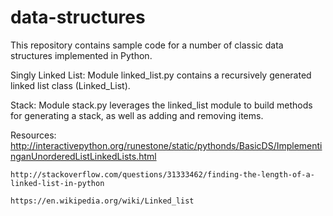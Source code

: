 # data-structures

This repository contains sample code for a number of classic data structures
implemented in Python.

Singly Linked List:
    Module linked_list.py contains a recursively generated linked list class
    (Linked_List).

Stack:
    Module stack.py leverages the linked_list module to build methods for
    generating a stack, as well as adding and removing items.


Resources:
    http://interactivepython.org/runestone/static/pythonds/BasicDS/ImplementinganUnorderedListLinkedLists.html

    http://stackoverflow.com/questions/31333462/finding-the-length-of-a-linked-list-in-python

    https://en.wikipedia.org/wiki/Linked_list
